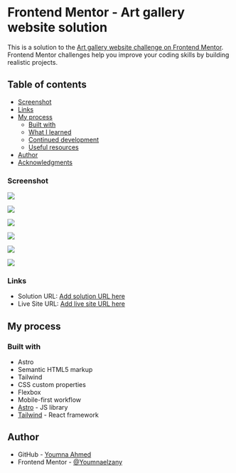 # Frontend Mentor - Art gallery website solution

This is a solution to the [Art gallery website challenge on Frontend Mentor](https://www.frontendmentor.io/challenges/art-gallery-website-yVdrZlxyA). Frontend Mentor challenges help you improve your coding skills by building realistic projects.

## Table of contents

- [Screenshot](#screenshot)
- [Links](#links)
- [My process](#my-process)
  - [Built with](#built-with)
  - [What I learned](#what-i-learned)
  - [Continued development](#continued-development)
  - [Useful resources](#useful-resources)
- [Author](#author)
- [Acknowledgments](#acknowledgments)

### Screenshot

![](./public/assets/screenshot/Screenshot%202024-03-05%20at%2000-27-35%20Frontend%20Mentor%20Art%20gallery%20website.png)

![](./public/assets/screenshot/Screenshot%202024-03-05%20at%2000-27-51%20Frontend%20Mentor%20Art%20gallery%20website.png)

![](./public/assets/screenshot/Screenshot%202024-03-05%20at%2000-28-01%20Frontend%20Mentor%20Art%20gallery%20website.png)

![](./public/assets/screenshot/Screenshot%202024-03-05%20at%2000-28-16%20Frontend%20Mentor%20Art%20gallery%20website.png)

![](./public/assets/screenshot/Screenshot%202024-03-05%20at%2000-28-28%20Frontend%20Mentor%20Art%20gallery%20website.png)

![](./public/assets/screenshot/Screenshot%202024-03-05%20at%2000-28-39%20Frontend%20Mentor%20Art%20gallery%20website.png)

### Links

- Solution URL: [Add solution URL here](https://github.com/Youmnaelzany/art-gallery-website.3.3.git)
- Live Site URL: [Add live site URL here](https://your-live-site-url.com)

## My process

### Built with

- Astro
- Semantic HTML5 markup
- Tailwind
- CSS custom properties
- Flexbox
- Mobile-first workflow
- [Astro](https://astro.build/) - JS library
- [Tailwind](https://tailwindcss.com/) - React framework

## Author

- GitHub - [Youmna Ahmed](https://github.com/Youmnaelzany)
- Frontend Mentor - [@Youmnaelzany](https://www.frontendmentor.io/profile/Youmnaelzany)

